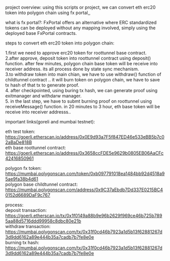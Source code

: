 project overview: using this scripts or project, we can convert eth erc20 token into polygon chain using fx portal,, 

what is fx portal?: FxPortal offers an alternative where ERC standardized tokens can be deployed without any mapping involved, simply using the deployed base FxPortal contracts.

steps to convert eth erc20 token into polygon chain:

1.first we need to approve erc20 token for roottunnel base contract. </br>
2.after approve, deposit token into roottunnel contract using deposit() function. after few minutes, polygon chain base token will be receive into receiver address. its all process done by state sync mechanism. </br>
3.to withdraw token into main chian, we have to use withdraw() function of childtunnel contract .. it will burn token on polygon chain, we have to save tx hash of that tx to generate proof. </br>
4. after checkpointed, using buring tx hash, we can generate proof using exitmanager and withdarw manager. </br>
5. in the last step, we have to submt burning proof on roottunnel using receiveMessage() function. in 20 minutes to 3 hour, eth base token will be receive into receiver addresss.. </br>


important links(goreli and mumbai testnet):

eth test token: https://goerli.etherscan.io/address/0x0E9d93a7F5f847ED46e533eBB5b7c02aBaDe818B </br>
eth base roottunnel contract: https://goerli.etherscan.io/address/0x3658ccFDE5e9629b0805EB06AaCFc42416850961 

polygon fx token: https://mumbai.polygonscan.com/token/0xb097791018ea1484bb92d4518a95ae9fa38b4d61 </br>
polygon base childtunnel contract: https://mumbai.polygonscan.com/address/0x9C37aEbdb7Dd337E0215BC40152d6689DaF9c767

process: </br>
deposit transaction: https://goerli.etherscan.io/tx/0x1f0149a88b9e96b2629f969ce46b725b7895aa88d5716ddd99958c8dbc80e21b </br>
withdraw transaction: https://mumbai.polygonscan.com/tx/0x31f0cd46b7923a1d5b13f62881267d3d9dd6162a89e444b35a7cadb7b7fe8e0e </br>
burning tx hash: https://mumbai.polygonscan.com/tx/0x31f0cd46b7923a1d5b13f62881267d3d9dd6162a89e444b35a7cadb7b7fe8e0e </br>
